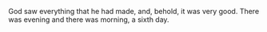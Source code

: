 God saw everything that he had made, and, behold, it was very good. There was evening and there was morning, a sixth day.